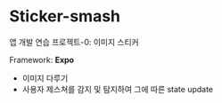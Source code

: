 # Sticker-smash

앱 개발 연습 프로젝트-0: 이미지 스티커

Framework: **Expo**

- 이미지 다루기
- 사용자 제스쳐를 감지 및 탐지하여 그에 따른 state update
